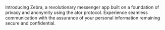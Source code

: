 Introducing Zebra, a revolutionary messenger app built on a foundation of privacy and anonymity using the ator protocol. Experience seamless communication with the assurance of your personal information remaining secure and confidential.
